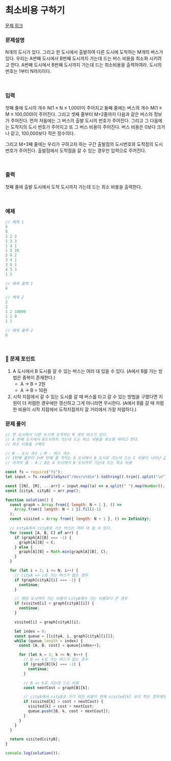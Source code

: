 # 최소비용 구하기

[문제 링크](https://www.acmicpc.net/problem/1916)

### 문제설명

N개의 도시가 있다. 그리고 한 도시에서 출발하여 다른 도시에 도착하는 M개의 버스가 있다. 우리는 A번째 도시에서 B번째 도시까지 가는데 드는 버스 비용을 최소화 시키려고 한다. A번째 도시에서 B번째 도시까지 가는데 드는 최소비용을 출력하여라. 도시의 번호는 1부터 N까지이다.

<br>

### 입력

첫째 줄에 도시의 개수 N(1 ≤ N ≤ 1,000)이 주어지고 둘째 줄에는 버스의 개수 M(1 ≤ M ≤ 100,000)이 주어진다. 그리고 셋째 줄부터 M+2줄까지 다음과 같은 버스의 정보가 주어진다. 먼저 처음에는 그 버스의 출발 도시의 번호가 주어진다. 그리고 그 다음에는 도착지의 도시 번호가 주어지고 또 그 버스 비용이 주어진다. 버스 비용은 0보다 크거나 같고, 100,000보다 작은 정수이다.

그리고 M+3째 줄에는 우리가 구하고자 하는 구간 출발점의 도시번호와 도착점의 도시번호가 주어진다. 출발점에서 도착점을 갈 수 있는 경우만 입력으로 주어진다.

<br>

### 출력

첫째 줄에 출발 도시에서 도착 도시까지 가는데 드는 최소 비용을 출력한다.

<br>

### 예제

```jsx
// 예제 1
5
8
1 2 2
1 3 3
1 4 1
1 5 10
2 4 2
3 4 1
3 5 1
4 5 3
1 5

// 예제 출력 1
4

// 예제 2
2
2
1 2 10000
1 2 0
1 2

// 예제 출력 2
0
```

<br>

### 📕 문제 포인트

1. A 도시에서 B 도시를 갈 수 있는 버스는 여러 대 있을 수 있다. (A에서 B를 가는 방법은 중복이 존재한다.)
   - A → B = 2원
   - A → B = 10원
2. 시작 지점에서 갈 수 있는 도시를 갈 때 버스를 타고 갈 수 있는 방법을 구했다면 지원이 더 저렴한 경우에만 갱신하고 그게 아니라면 무시한다. (A에서 B를 갈 때 저렴한 비용이 시작 지점에서 도착지점까지 갈 거리에서 가장 저렴하다.)

### 문제 풀이

```js
// 한 도시에서 다른 도시에 도착하는 M 개의 버스가 있다.
// A 번째 도시에서 B도시까지 가는데 드는 버스 비용을 최소화 하려고 한다.
// 최소 비용을 구해라

// N - 도시 개수 / M - 버스 개수
// 3번째 줄부터 2+M 번째 줄 까지는 A 도시에서 B 도시로 가는데 드는 C 비용이 나타난 값이 출력됨
// 마지막 줄 - A / B는 A 도시에서 B 도시까지 가는데 드는 최소 비용

const fs = require("fs");
let input = fs.readFileSync("/dev/stdin").toString().trim().split("\n");

const [[N], [M], ...arr] = input.map((a) => a.split(" ").map(Number));
const [cityA, cityB] = arr.pop();

function solution() {
  const graph = Array.from({ length: N + 1 }, () =>
    Array.from({ length: N + 1 }).fill(-1)
  );
  const visited = Array.from({ length: N + 1 }, () => Infinity);

  // cityA에서 cityB로 가는 버스는 여러 대 일 수 있다.
  for (const [A, B, C] of arr) {
    if (graph[A][B] === -1) {
      graph[A][B] = C;
    } else {
      graph[A][B] = Math.min(graph[A][B], C);
    }
  }

  for (let i = 1; i <= N; i++) {
    // cityA => i로 가는 버스가 없는 경우
    if (graph[cityA][i] === -1) {
      continue;
    }

    // 해당 도시까지 가는 비용이 cityA에서 가는 비용보다 큰 경우
    if (visited[i] < graph[cityA][i]) {
      continue;
    }

    visited[i] = graph[cityA][i];

    let index = 0;
    const queue = [[cityA, i, graph[cityA][i]]];
    while (queue.length > index) {
      const [A, B, cost] = queue[index++];

      for (let k = 1; k <= N; k++) {
        // B => k로 가는 버스가 없는 경우
        if (graph[B][k] === -1) {
          continue;
        }

        // B => k로 가는데 드는 비용
        const nextCost = graph[B][k];

        // cityA에서 cityB로 가기 위한 비용이 현재 visited[k] 보다 작은 경우에만 이동하도록 예외 처리
        if (visited[k] > cost + nextCost) {
          visited[k] = cost + nextCost;
          queue.push([B, k, cost + nextCost]);
        }
      }
    }
  }

  return visited[cityB];
}

console.log(solution());
```

